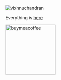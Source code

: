 <p align="left"> <img src="https://komarev.com/ghpvc/?username=vixhnuchandran&label=Profile%20views&color=0e75b6&style=flat" alt="vixhnuchandran" /> </p>

Everything is [here](https://vixhnuchandran.github.io/portfolio/)

<a href="https://www.buymeacoffee.com/vixhnuchandran">
<img src="https://cdn.buymeacoffee.com/buttons/v2/default-yellow.png" width="160" alt="buymeacoffee" />
</a>
